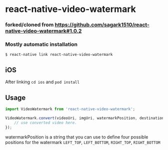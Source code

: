 # react-native-video-watermark

### forked/cloned from https://github.com/sagark1510/react-native-video-watermark#1.0.2

### Mostly automatic installation

`$ react-native link react-native-video-watermark`

## iOS
After linking `cd ios` and `pod install`

## Usage

```javascript
import VideoWatermark from 'react-native-video-watermark';

VideoWatermark.convert(videoUri, imgUri, watermarkPosition, destinationUri => {
    // use converted video here.
});
```
watermarkPosition is a string that you can use to define four possible positions for the watermark
`LEFT_TOP`, `LEFT_BOTTOM`, `RIGHT_TOP`, `RIGHT_BOTTOM` 
